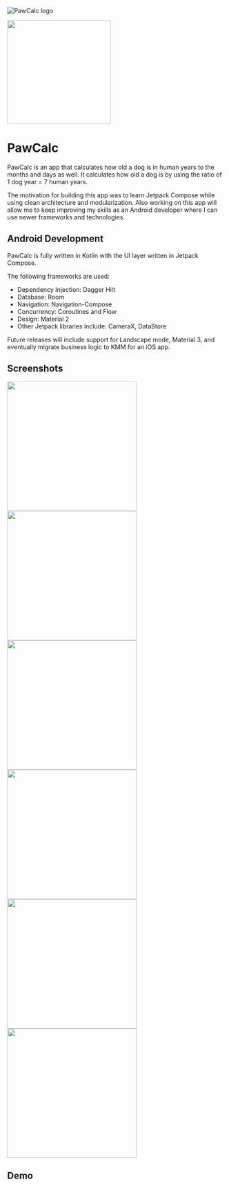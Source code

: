 ![PawCalc logo](docs/logo.png)

<a href="https://play.google.com/store/apps/details?id=com.sidgowda.pawcalc" target="_blank">
<img src="https://play.google.com/intl/en_gb/badges/static/images/badges/en_badge_web_generic.png" width=240 />
</a>

# PawCalc


PawCalc is an app that calculates how old a dog is in human years to the months and days as well.
It calculates how old a dog is by using the ratio of 1 dog year = 7 human years.

The motivation for building this app was to learn Jetpack Compose while using clean architecture and modularization. Also working on this app will allow me to keep improving my skills as an Android developer where I can use newer frameworks and technologies.

## Android Development
PawCalc is fully written in Kotlin with the UI layer written in Jetpack Compose.

The following frameworks are used: 
- Dependency Injection: Dagger Hilt
- Database: Room
- Navigation: Navigation-Compose
- Concurrency: Coroutines and Flow
- Design: Material 2
- Other Jetpack libraries include: CameraX, DataStore

Future releases will include support for Landscape mode, Material 3, and eventually migrate business logic to KMM for an iOS app.

## Screenshots
<img src="docs/details.png" width="300"> <img src="docs/edit.png" width="300"> <img src="docs/dogs.png" width="300"> <img src="docs/settings.png" width="300"> <img src="docs/media.png" width="300"> <img src="docs/camera.png" width="300">

## Demo


